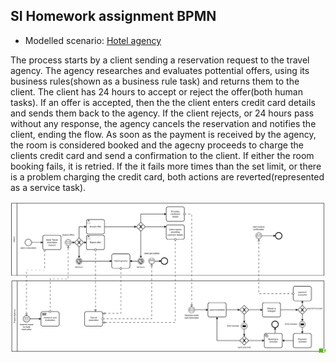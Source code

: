 
## SI Homework assignment BPMN


- Modelled scenario: [Hotel agency](https://github.com/datsoftlyngby/soft2019fall-si/blob/master/docs/Sessions/Week40/Assignments/Travel%20Booking%20H.pdf)


The process starts by a client sending a reservation request to the travel agency. The agency researches and evaluates pottential offers, using its business rules(shown as a business rule task) and returns them to the client. The client has 24 hours to accept or reject the offer(both human tasks). If an offer is accepted, then the the client enters credit card details and sends them back to the agency. If the client rejects, or 24 hours pass without any response, the agency cancels the reservation and notifies the client, ending the flow. As soon as the payment is received by the agency, the room is considered booked and the agecny proceeds to charge the clients credit card and send a confirmation to the client. If either the room booking fails, it is retried. If the it fails more times than the set limit, or there is a problem charging the credit card, both actions are reverted(represented as a service task).

![bpmn hotel](screenshot.png)
